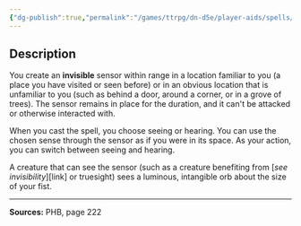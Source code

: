 ```yaml
---
{"dg-publish":true,"permalink":"/games/ttrpg/dn-d5e/player-aids/spells/level-3/clairvoyance/","tags":["TTRPG/DND/5e","verbal","somatic","material","concentration"]}
---
```



## Description
You create an **invisible** sensor within range in a location familiar to you (a place you have visited or seen before) or in an obvious location that is unfamiliar to you (such as behind a door, around a corner, or in a grove of trees).
The sensor remains in place for the duration, and it can't be attacked or otherwise interacted with.

When you cast the spell, you choose seeing or hearing.
You can use the chosen sense through the sensor as if you were in its space.
As your action, you can switch between seeing and hearing.

A creature that can see the sensor (such as a creature benefiting from [*see invisibility*][link] or truesight) sees a luminous, intangible orb about the size of your fist.

---

**Sources:** PHB, page 222
